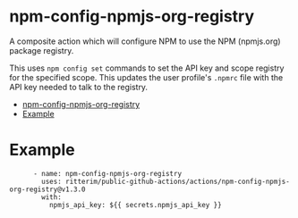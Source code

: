 # npm-config-npmjs-org-registry

A composite action which will configure NPM to use the NPM (npmjs.org) package registry.

This uses `npm config set` commands to set the API key and scope registry for the specified scope.  This updates the user profile's `.npmrc` file with the API key needed to talk to the registry.

- [npm-config-npmjs-org-registry](#npm-config-npmjs-org-registry)
- [Example](#example)

# Example

```
      - name: npm-config-npmjs-org-registry
        uses: ritterim/public-github-actions/actions/npm-config-npmjs-org-registry@v1.3.0
        with:
          npmjs_api_key: ${{ secrets.npmjs_api_key }}
```
